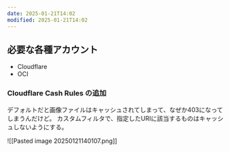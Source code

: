 ```yaml
---
date: 2025-01-21T14:02
modified: 2025-01-21T14:02
---
```




## 必要な各種アカウント
- Cloudflare
- OCI



### Cloudflare Cash Rules の追加

デフォルトだと画像ファイルはキャッシュされてしまって、なぜか403になってしまうんだけど。
カスタムフィルタで、指定したURIに該当するものはキャッシュしないようにする。

![[Pasted image 20250121140107.png]]


